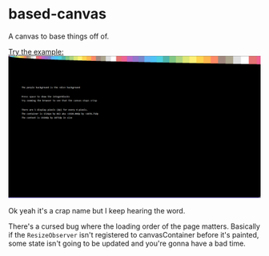 # based-canvas

A canvas to base things off of.

[Try the example: ![](example/example.png)](https://coalpha.github.io/based-canvas/example/)

Ok yeah it's a crap name but I keep hearing the word.

There's a cursed bug where the loading order of the page matters.
Basically if the `ResizeObserver` isn't registered to canvasContainer
before it's painted, some state isn't going to be updated and you're
gonna have a bad time.
